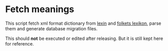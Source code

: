 # Fetch meanings

This script fetch xml format dictionary from [lexin](https://lexin.nada.kth.se/lexin/) and [folkets lexikon](http://folkets-lexikon.csc.kth.se/folkets/),
parse them and generate database migration files.

This should **not** be executed or edited after releasing. But it is still kept here for reference.
